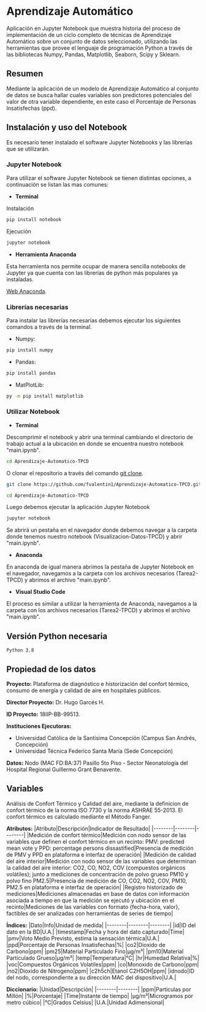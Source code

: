 # Aprendizaje Automático
Aplicación en Jupyter Notebook que muestra historia del proceso de implementación de un ciclo completo de técnicas de Aprendizaje Automático sobre un conjunto de datos seleccionado, utilizando las herramientas que provee el lenguaje de programación Python a través de las bibliotecas Numpy, Pandas, Matplotlib, Seaborn, Scipy y Sklearn.

## Resumen
Mediante la aplicación de un modelo de Aprendizaje Automático al conjunto de datos se busca hallar cuales variables son predictores potenciales del valor de otra variable dependiente, en este caso el Porcentaje de Personas Insatisfechas (ppd).


## Instalación y uso del Notebook
Es necesario tener instalado el software Jupyter Notebooks y las librerías que se utilizarán.

### Jupyter Notebook
Para utilizar el software Jupyter Notebook se tienen distintas opciones, a continuación se listan las mas comunes:
- **Terminal**

Instalación
```bash
pip install notebook
```
Ejecución
```bash
jupyter notebook
```

- **Herramienta Anaconda**

Esta herramienta nos permite ocupar de manera sencilla notebooks de Jupyter ya que cuenta con las librerías de python más populares ya instaladas.

[Web Anaconda](https://www.anaconda.com/products/distribution).


### Librerías necesarias
Para instalar las librerías necesarias debemos ejecutar los siguientes comandos a través de la terminal.
- Numpy:
```bash
pip install numpy
```

- Pandas:
```bash
pip install pandas
```

- MatPlotLib:
```bash
py -m pip install matplotlib
```


### Utilizar Notebook
- **Terminal**

Descomprimir el notebook y abrir una terminal cambiando el directorio de trabajo actual a la ubicación en donde se encuentra nuestro notebook "main.ipynb".
```bash
cd Aprendizaje-Automatico-TPCD
```

O clonar el repositorio a través del comando [git clone](https://docs.github.com/es/repositories/creating-and-managing-repositories/cloning-a-repository).
```bash
git clone https://github.com/fvalentin1/Aprendizaje-Automatico-TPCD.git

cd Aprendizaje-Automatico-TPCD
```
Luego debemos ejecutar la aplicación Jupyter Notebook
```bash
jupyter notebook
```
Se abrirá un pestaña en el navegador donde debemos navegar a la carpeta donde tenemos nuestro notebook (Visualizacion-Datos-TPCD) y abrir "main.ipynb".

- **Anaconda**

En anaconda de igual manera abrimos la pestaña de Jupyter Notebook en el navegador, navegamos a la carpeta con los archivos necesarios (Tarea2-TPCD) y abrimos el archivo "main.ipynb".

- **Visual Studio Code**

El proceso es similar a utilizar la herramienta de Anaconda, navegamos a la carpeta con los archivos necesarios (Tarea2-TPCD) y abrimos el archivo "main.ipynb".

## Versión Python necesaria

    Python 3.8



## Propiedad de los datos
**Proyecto:** Plataforma de diagnóstico e historización del confort térmico, consumo de energía y calidad de aire en hospitales públicos.

**Director Proyecto:** Dr. Hugo Garcés H.

**ID Proyecto:** 18IIP-BB-99513.

**Instituciones Ejecutoras:**
- Universidad Católica de la Santísima Concepción (Campus San Andrés, Concepción)
- Universidad Técnica Federico Santa María (Sede Concepción)

**Datos:** Nodo (MAC FD:BA:37) Pasillo 5to Piso - Sector Neonatología del Hospital Regional Guillermo Grant Benavente.

## Variables

Análisis de Confort Térmico y Calidad del aire, mediante la definicion de confort térmico de la norma ISO 7730 y la norma ASHRAE 55-2013. El confort térmico es calculado mediante el Método Fanger.
 
**Atributos:**
|Atributo|Descripción|Indicador de Resultado|
|--------|--------|--------|
|Medición de confort térmico|Medición con nodo sensor de las variables que definen el confort térmico en un recinto: PMV: predicted mean vote y PPD: percentage persons dissastified|Presencia de medición de PMV y PPD en plataforma e interfaz de operación|
|Medición de calidad del aire interior|Medición con nodo sensor de las variables que determinan la calidad del aire interior: CO2, CO, NO2, COV (compuestos orgánicos volátiles); junto a mediciones de concentración de polvo grueso PM10 y polvo fino PM2.5|Presencia de medición de CO, CO2, NO2, COV, PM10, PM2.5 en plataforma e interfaz de operación|
|Registro historizado de mediciones|Mediciones almacenadas en base de datos con información asociada a tiempo en que la medición se ejecutó y ubicación en el recinto|Mediciones de las variables con formato {fecha-hora, valor}, factibles de ser analizadas con herramientas de series de tiempo|

**Índices:**
|Dato|Info|Unidad de medida|
|--------|--------|--------|
|id|ID del dato en la BD|U.A.|
|timestamp|Fecha y hora del dato capturado|Time|
|pmv|Voto Medio Previsto, estima la sensación térmica|U.A.|
|ppd|Porcentaje de Personas Insatisfechas|%|
|co2|Dioxido de Carbono|ppm|
|pm25|Material Particulado Fino|μg/m³|
|pm10|Material Particulado Grueso|μg/m³|
|temp|Temperatura|°C|
|hr|Humedad Relativa|%|
|voc|Compuestos Orgánicos Volatiles|ppm|
|co|Monoxido de Carbono|ppm|
|no2|Dioxido de Nitrogeno|ppm|
|c2h5ch|Etanol C2H5OH|ppm|
|idnodo|ID del nodo, correspondiente a su dirección MAC del dispositivo|U.A.|

**Diccionario:**
|Unidad|Descripción|
|--------|--------|
|ppm|Particulas por Millón|
|%|Porcentaje|
|Time|Instante de tiempo|
|μg/m³|Microgramos por metro cúbico|
|°C|Grados Celsius|
|U.A.|Unidad Adimensional|
